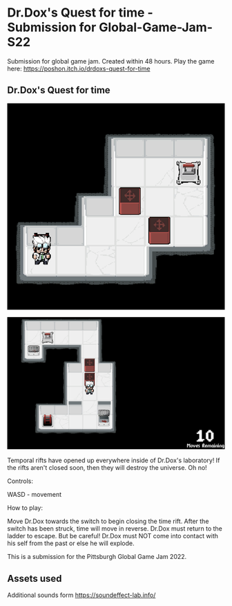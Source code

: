 # Dr.Dox's Quest for time - Submission for Global-Game-Jam-S22
Submission for global game jam. Created within 48 hours. Play the game here: https://poshon.itch.io/drdoxs-quest-for-time

## Dr.Dox's Quest for time

![Screenshot1](Screenshot1.png)

![Screenshot2](Screenshot2.png)

Temporal rifts have opened up everywhere inside of Dr.Dox's laboratory! If the rifts aren't closed soon, then they will destroy the universe. Oh no!


Controls:

WASD - movement


How to play:

Move Dr.Dox towards the switch to begin closing the time rift. After the switch has been struck, time will move in reverse. Dr.Dox must return to the ladder to escape. But be careful! Dr.Dox must NOT come into contact with his self from the past or else he will explode.

This is a submission for the Pittsburgh Global Game Jam 2022.


## Assets used
Additional sounds form https://soundeffect-lab.info/

